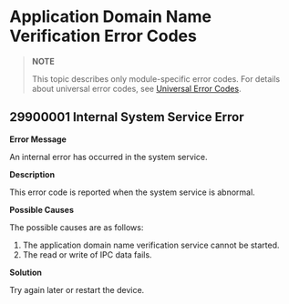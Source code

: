# Application Domain Name Verification Error Codes

> **NOTE**
>
> This topic describes only module-specific error codes. For details about universal error codes, see [Universal Error Codes](../errorcode-universal.md).

## 29900001 Internal System Service Error

**Error Message**

An internal error has occurred in the system service.

**Description**

This error code is reported when the system service is abnormal.

**Possible Causes**

The possible causes are as follows:

1. The application domain name verification service cannot be started.
2. The read or write of IPC data fails.

**Solution**

Try again later or restart the device.
